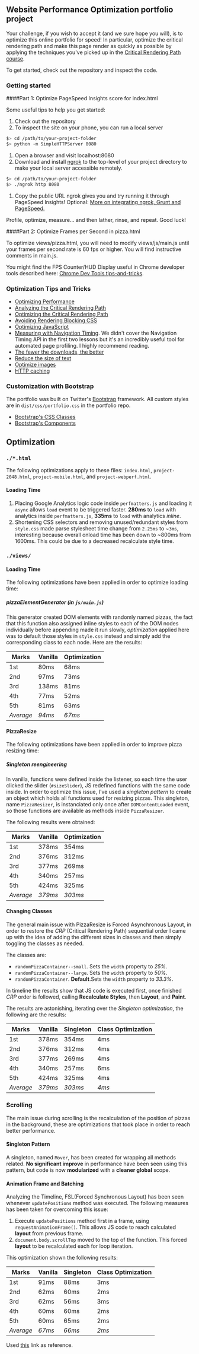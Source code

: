 ## Website Performance Optimization portfolio project

Your challenge, if you wish to accept it (and we sure hope you will), is to optimize this online portfolio for speed! In particular, optimize the critical rendering path and make this page render as quickly as possible by applying the techniques you've picked up in the [Critical Rendering Path course](https://www.udacity.com/course/ud884).

To get started, check out the repository and inspect the code.

### Getting started

####Part 1: Optimize PageSpeed Insights score for index.html

Some useful tips to help you get started:

1. Check out the repository
1. To inspect the site on your phone, you can run a local server

  ```bash
  $> cd /path/to/your-project-folder
  $> python -m SimpleHTTPServer 8080
  ```

1. Open a browser and visit localhost:8080
1. Download and install [ngrok](https://ngrok.com/) to the top-level of your project directory to make your local server accessible remotely.

  ``` bash
  $> cd /path/to/your-project-folder
  $> ./ngrok http 8080
  ```

1. Copy the public URL ngrok gives you and try running it through PageSpeed Insights! Optional: [More on integrating ngrok, Grunt and PageSpeed.](http://www.jamescryer.com/2014/06/12/grunt-pagespeed-and-ngrok-locally-testing/)

Profile, optimize, measure... and then lather, rinse, and repeat. Good luck!

####Part 2: Optimize Frames per Second in pizza.html

To optimize views/pizza.html, you will need to modify views/js/main.js until your frames per second rate is 60 fps or higher. You will find instructive comments in main.js. 

You might find the FPS Counter/HUD Display useful in Chrome developer tools described here: [Chrome Dev Tools tips-and-tricks](https://developer.chrome.com/devtools/docs/tips-and-tricks).

### Optimization Tips and Tricks
* [Optimizing Performance](https://developers.google.com/web/fundamentals/performance/ "web performance")
* [Analyzing the Critical Rendering Path](https://developers.google.com/web/fundamentals/performance/critical-rendering-path/analyzing-crp.html "analyzing crp")
* [Optimizing the Critical Rendering Path](https://developers.google.com/web/fundamentals/performance/critical-rendering-path/optimizing-critical-rendering-path.html "optimize the crp!")
* [Avoiding Rendering Blocking CSS](https://developers.google.com/web/fundamentals/performance/critical-rendering-path/render-blocking-css.html "render blocking css")
* [Optimizing JavaScript](https://developers.google.com/web/fundamentals/performance/critical-rendering-path/adding-interactivity-with-javascript.html "javascript")
* [Measuring with Navigation Timing](https://developers.google.com/web/fundamentals/performance/critical-rendering-path/measure-crp.html "nav timing api"). We didn't cover the Navigation Timing API in the first two lessons but it's an incredibly useful tool for automated page profiling. I highly recommend reading.
* <a href="https://developers.google.com/web/fundamentals/performance/optimizing-content-efficiency/eliminate-downloads.html">The fewer the downloads, the better</a>
* <a href="https://developers.google.com/web/fundamentals/performance/optimizing-content-efficiency/optimize-encoding-and-transfer.html">Reduce the size of text</a>
* <a href="https://developers.google.com/web/fundamentals/performance/optimizing-content-efficiency/image-optimization.html">Optimize images</a>
* <a href="https://developers.google.com/web/fundamentals/performance/optimizing-content-efficiency/http-caching.html">HTTP caching</a>

### Customization with Bootstrap
The portfolio was built on Twitter's <a href="http://getbootstrap.com/">Bootstrap</a> framework. All custom styles are in `dist/css/portfolio.css` in the portfolio repo.

* <a href="http://getbootstrap.com/css/">Bootstrap's CSS Classes</a>
* <a href="http://getbootstrap.com/components/">Bootstrap's Components</a>


## Optimization

### `./*.html`

The following optimizations apply to these files: `index.html`, `project-2048.html`, `project-mobile.html`, and `project-webperf.html`.

#### Loading Time

1. Placing Google Analytics logic code inside `perfmatters.js` and loading it `async` allows `load` event to be triggered faster. **280ms** to `load` with analytics inside `perfmatters.js`, **335ms** to `load` with analytics *inline*.
2. Shortening CSS selectors and removing unused/redundant styles from `style.css` made parse stylesheet time change from `2.25ms` to ~`3ms`, interesting because overall onload time has been down to ~800ms from 1600ms. This could be due to a decreased recalculate style time.

### `./views/`

#### Loading Time

The following optimizations have been applied in order to optimize loading time:

##### pizzaElementGenerator (in `js/main.js`)
This generator created DOM elements with randomly named pizzas, the fact that this function also assigned inline styles to each of the DOM nodes individually before appending made it run slowly, _optimization_ applied here was to default those styles in `style.css` instead and simply add the corresponding class to each node. Here are the results:

| __Marks__ | __Vanilla__ | __Optimization__ |
| --------- | ----------- | ---------------- |
| 1st       |        80ms |             68ms |
| 2nd       |        97ms |             73ms |
| 3rd       |       138ms |             81ms |
| 4th       |        77ms |             52ms |
| 5th       |        81ms |             63ms |
| _Average_ |      _94ms_ |           _67ms_ |

#### PizzaResize

The following optimizations have been applied in order to improve pizza resizing time:

##### Singleton reengineering

In vanilla, functions were defined inside the listener, so each time the user clicked the slider (`#sizeSlider`), JS redefined functions with the same code inside.
In order to optimize this issue, I've used a *singleton pattern* to create an object which holds all functions used for resizing pizzas. This singleton, name `PizzaResizer`, is instanciated only once after `DOMContentLoaded` event, so those functions are available as methods inside `PizzaResizer`.

The following results were obtained:

| __Marks__ | __Vanilla__ | __Optimization__ |
| --------- | ----------- | ---------------- |
| 1st       |       378ms |            354ms |
| 2nd       |       376ms |            312ms |
| 3rd       |       377ms |            269ms |
| 4th       |       340ms |            257ms |
| 5th       |       424ms |            325ms |
| _Average_ |     _379ms_ |          _303ms_ |


#### Changing Classes
The general main issue with PizzaResize is Forced Asynchronous Layout, in order to restore the *CRP* (Critical Rendering Path) sequential order I came up with the idea of adding the different sizes in classes and then simply toggling the classes as needed.

The classes are:
 - `randomPizzaContainer--small`. Sets the `width` property to *25%*.
 - `randomPizzaContainer--large`. Sets the `width` property to *50%*.
 - `randomPizzaContainer`. **Default**.Sets the `width` property to *33.3%*.

In timeline the results show that JS code is executed first, once finished *CRP* order is followed, calling **Recalculate Styles**, then **Layout**, and **Paint**.

The results are astonishing, iterating over the *Singleton optimization*, the following are the results:

| __Marks__ | __Vanilla__ | __Singleton__ | __Class Optimization__ |
| --------- | ----------- | ------------- | ---------------------- |
| 1st       |       378ms |         354ms |                    4ms |
| 2nd       |       376ms |         312ms |                    4ms |
| 3rd       |       377ms |         269ms |                    4ms |
| 4th       |       340ms |         257ms |                    6ms |
| 5th       |       424ms |         325ms |                    4ms |
| _Average_ |     _379ms_ |       _303ms_ |                  _4ms_ |

### Scrolling

The main issue during scrolling is the recalculation of the position of pizzas in the background, these are optimizations that took place in order to reach better performance.

#### Singleton Pattern
A singleton, named `Mover`, has been created for wrapping all methods related. **No significant improve** in performance have been seen using this pattern, but code is now **modularized** with a **cleaner global** scope.

#### Animation Frame and Batching

Analyzing the Timeline, FSL(Forced Synchronous Layout) has been seen whenever `updatePositions` method was executed. The following measures has been taken for overcoming this issue:
1. Execute `updatePositions` method first in a frame, using `requestAnimationFrame()`. This allows JS code to reach calculated **layout** from previous frame.
2. `document.body.scrollTop` moved to the top of the function. This forced **layout** to be recalculated each for loop iteration.

This optimization shown the following results:

| __Marks__ | __Vanilla__ | __Singleton__ | __Class Optimization__ |
| --------- | ----------- | ------------- | ---------------------- |
| 1st       |        91ms |          88ms |                    3ms |
| 2nd       |        62ms |          60ms |                    2ms |
| 3rd       |        62ms |          56ms |                    3ms |
| 4th       |        60ms |          60ms |                    2ms |
| 5th       |        60ms |          65ms |                    2ms |
| _Average_ |      _67ms_ |        _66ms_ |                  _2ms_ |

Used [this](https://developers.google.com/web/fundamentals/performance/rendering/avoid-large-complex-layouts-and-layout-thrashing#avoid-forced-synchronous-layouts) link as reference.
